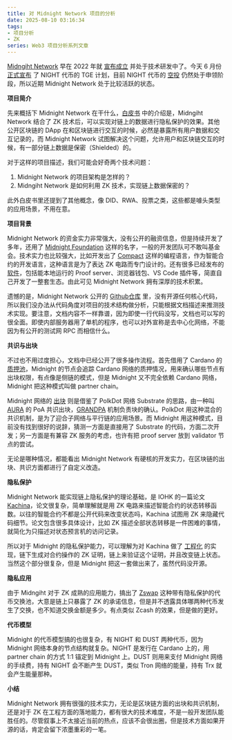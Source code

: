 ```yaml
---
title: 对 Midnight Network 项目的分析
date: 2025-08-10 03:16:34
tags: 
- 项目分析
- ZK
series: Web3 项目分析系列文章
---
```


[Midngiht Network](https://midnight.network/) 早在 2022 年就 [宣布成立](https://iohk.io/en/blog/posts/2022/11/18/iog-announces-new-blockchain-to-protect-data-and-safeguard-technology-freedoms/?utm_source=chatgpt.com) 并处于技术研发中了。今天 6 月份 [正式宣布](https://midnight.network/blog/state-of-the-network-june-2025?utm_source=chatgpt.com) 了 NIGHT 代币的 TGE 计划，目前 NIGHT 代币的 [空投](https://www.midnight.gd/) 仍然处于申领阶段，所以近期 Midnight Network 处于比较活跃的状态。

**项目简介**

先来概括下 Midnight Network 在干什么，[白皮书](https://midnight.network/whitepaper) 中的介绍是，Midngiht Network 结合了 ZK 技术后，可以实现对链上的数据进行隐私保护的效果。其他公开区块链的 DApp 在和区块链进行交互的时候，必然是暴露所有用户数据和交互记录的，而 Midnight Network 试图解决这个问题，允许用户和区块链交互的时候，有一部分链上数据是保密（Shielded）的。

对于这样的项目描述，我们可能会好奇两个技术问题：

1. Midnight Network 的项目架构是怎样的？
2. Midngiht Network 是如何利用 ZK 技术，实现链上数据保密的？

此外白皮书里还提到了其他概念，像 DID、RWA、投票之类，这些都是噱头类型的应用场景，不用在意。

**项目背景**

Midnight Network 的资金实力非常强大，没有公开的融资信息，但是持续开发了多年，还用了 [Midnight Foundation](https://midnight.foundation/) 这样的名字，一般的开发团队可不敢叫基金会。技术实力也比较强大，比如开发出了 [Compact](https://docs.midnight.network/develop/reference/compact/writing) 这样的编程语言，作为智能合约的开发语言，这种语言是为了表达 ZK 电路而专门设计的。还有很多已经发布的 [软件](https://docs.midnight.network/relnotes/overview)，包括能本地运行的 Proof server、浏览器钱包、VS Code 插件等，简直自己开发了一整套生态。由此可见 Midnight Network 拥有深厚的技术积累。

遗憾的是，Midnight Network 公开的 [Github仓库](https://github.com/midnight-ntwrk) 里，没有开源任何核心代码，所以我们没办法从代码角度对项目的技术结构做分析，只能根据文档描述来推测技术实现。要注意，文档内容不一样靠谱，因为即使一行代码没写，文档也可以写的很全面。即使内部服务器用了单机的程序，也可以对外宣称是去中心化网络，不能因为有公开的测试网 RPC 而相信什么。

**共识与出块**

不过也不用过度担心，文档中已经公开了很多操作流程。首先借用了 Cardano 的 [质押池](https://docs.midnight.network/validate/run-a-validator/)，Midnight 的节点会追踪 Cardano 网络的质押情况，用来确认哪些节点有出块权限，有点像是侧链的模式，但是 Midnight 又不完全依赖 Cardano 网络，Midnight 把这种模式叫做 partner chain。

Midnight 网络的 [出块](https://docs.midnight.network/develop/nodes-and-dapps/consensus) 则是借鉴了 PolkDot 网络 Substrate 的思路，由一种叫 [AURA](https://openethereum.github.io/Aura) 的 PoA 共识出块，[GRANDPA](https://wiki.polkadot.com/learn/learn-consensus/?utm_source=chatgpt.com#finality-gadget-grandpa) 机制负责块的确认。PolkDot 用这种混合的共识机制，是为了迎合子网络与平行链的应用场景。而 Midnight 用这种模式，目前没有找到很好的说辞，猜测一方面是直接用了 Substrate 的代码，方面二次开发；另一方面是有兼容 ZK 服务的考虑，也许有把 proof server 放到 validator 节点的尝试。

无论是哪种情况，都能看出 Midnight Network 有硬核的开发实力，在区块链的出块、共识方面都进行了自定义改造。

**隐私保护**

Midnight Network 能实现链上隐私保护的理论基础，是 IOHK 的一篇论文 [Kachina](https://iohk.io/en/research/library/papers/kachina-foundations-of-private-smart-contracts/)，论文很复杂，简单理解就是用 ZK 电路来描述智能合约的状态转移函数。以往的智能合约不都是公开代码来改变状态吗，Kachina 试图用 ZK 来隐藏代码细节。论文包含很多具体设计，比如 ZK 描述全部状态转移是一件困难的事情，就简化为只描述对状态预言机的访问记录。

所以对于 Midnight 的隐私保护能力，可以理解为对 Kachina 做了 [工程化](https://docs.midnight.network/academy/module-4) 的实现，链下生成对合约操作的 ZK 证明，链上来验证这个证明，并且改变链上状态。当然这个部分很复杂，但是 Midnight 把这一套做出来了，虽然代码没开源。

**隐私应用**

由于 Midngiht 对于 ZK 成熟的应用能力，搞出了 [Zswap](https://docs.midnight.network/learn/understanding-midnights-technology/zswap) 这种带有隐私保护的代币交换池，大意是链上只暴露了 ZK 的承诺信息，但是并不透露具体哪两种代币发生了交换，也不知道交换金额是多少。有点类似 Zcash 的效果，但是做的更好。

**代币模型**

Midnight 的代币模型搞的也很复杂，有 NIGHT 和 DUST 两种代币，因为 Midnight 网络本身的节点结构就复杂。NIGHT 是发行在 Cardano 上的，用 partner chain 的方式 1:1 锚定到 Midnight 上。DUST 则用来支付 Midnight 网络的手续费，持有 NIGHT 会不断产生 DUST，类似 Tron 网络的能量，持有 Trx 就会产生能量那种。

**小结**

Midnight Network 拥有很强的技术实力，无论是区块链方面的出块和共识机制，还是对于 ZK 在工程方面的落地能力，都有很大的技术难度，不是一般开发团队能胜任的。尽管叙事上不太接近当前的热点，应该不会很出圈，但是技术方面如果开源的话，肯定会留下浓墨重彩的一笔。





